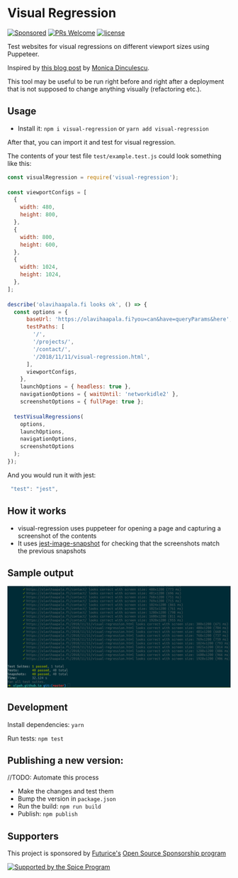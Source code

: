 # Visual Regression

[![Sponsored](https://img.shields.io/badge/chilicorn-sponsored-brightgreen.svg?logo=data%3Aimage%2Fpng%3Bbase64%2CiVBORw0KGgoAAAANSUhEUgAAAA4AAAAPCAMAAADjyg5GAAABqlBMVEUAAAAzmTM3pEn%2FSTGhVSY4ZD43STdOXk5lSGAyhz41iz8xkz2HUCWFFhTFFRUzZDvbIB00Zzoyfj9zlHY0ZzmMfY0ydT0zjj92l3qjeR3dNSkoZp4ykEAzjT8ylUBlgj0yiT0ymECkwKjWqAyjuqcghpUykD%2BUQCKoQyAHb%2BgylkAyl0EynkEzmkA0mUA3mj86oUg7oUo8n0k%2FS%2Bw%2Fo0xBnE5BpU9Br0ZKo1ZLmFZOjEhesGljuzllqW50tH14aS14qm17mX9%2Bx4GAgUCEx02JySqOvpSXvI%2BYvp2orqmpzeGrQh%2Bsr6yssa2ttK6v0bKxMBy01bm4zLu5yry7yb29x77BzMPCxsLEzMXFxsXGx8fI3PLJ08vKysrKy8rL2s3MzczOH8LR0dHW19bX19fZ2dna2trc3Nzd3d3d3t3f39%2FgtZTg4ODi4uLj4%2BPlGxLl5eXm5ubnRzPn5%2Bfo6Ojp6enqfmzq6urr6%2Bvt7e3t7u3uDwvugwbu7u7v6Obv8fDz8%2FP09PT2igP29vb4%2BPj6y376%2Bu%2F7%2Bfv9%2Ff39%2Fv3%2BkAH%2FAwf%2FtwD%2F9wCyh1KfAAAAKXRSTlMABQ4VGykqLjVCTVNgdXuHj5Kaq62vt77ExNPX2%2Bju8vX6%2Bvr7%2FP7%2B%2FiiUMfUAAADTSURBVAjXBcFRTsIwHAfgX%2FtvOyjdYDUsRkFjTIwkPvjiOTyX9%2FAIJt7BF570BopEdHOOstHS%2BX0s439RGwnfuB5gSFOZAgDqjQOBivtGkCc7j%2B2e8XNzefWSu%2BsZUD1QfoTq0y6mZsUSvIkRoGYnHu6Yc63pDCjiSNE2kYLdCUAWVmK4zsxzO%2BQQFxNs5b479NHXopkbWX9U3PAwWAVSY%2FpZf1udQ7rfUpQ1CzurDPpwo16Ff2cMWjuFHX9qCV0Y0Ok4Jvh63IABUNnktl%2B6sgP%2BARIxSrT%2FMhLlAAAAAElFTkSuQmCC)](http://spiceprogram.org/oss-sponsorship)
[![PRs Welcome](https://img.shields.io/badge/PRs-welcome-brightgreen.svg)](https://github.com/olpeh/visual-regression/pulls)
[![license](http://img.shields.io/badge/license-MIT-brightgreen.svg?style=flat)](https://github.com/olpeh/visual-regression/blob/master/LICENSE)

Test websites for visual regressions on different viewport sizes using Puppeteer.

Inspired by [this blog post](https://meowni.ca/posts/2017-puppeteer-tests/) by [Monica Dinculescu](https://github.com/notwaldorf).

This tool may be useful to be run right before and right after a deployment that is not supposed to change anything visually (refactoring etc.).

## Usage

- Install it: `npm i visual-regression` or `yarn add visual-regression`

After that, you can import it and test for visual regression.

The contents of your test file `test/example.test.js` could look something like this:

```javascript
const visualRegression = require('visual-regression');

const viewportConfigs = [
  {
    width: 480,
    height: 800,
  },
  {
    width: 800,
    height: 600,
  },
  {
    width: 1024,
    height: 1024,
  },
];

describe('olavihaapala.fi looks ok', () => {
  const options = {
      baseUrl: 'https://olavihaapala.fi?you=can&have=queryParams&here',
      testPaths: [
        '/',
        '/projects/',
        '/contact/',
        '/2018/11/11/visual-regression.html',
      ],
      viewportConfigs,
    },
    launchOptions = { headless: true },
    navigationOptions = { waitUntil: 'networkidle2' },
    screenshotOptions = { fullPage: true };

  testVisualRegressions(
    options,
    launchOptions,
    navigationOptions,
    screenshotOptions
  );
});
```

And you would run it with jest:

```javascript
 "test": "jest",
```

## How it works

- visual-regression uses puppeteer for opening a page and capturing a screenshot of the contents
- It uses [jest-image-snapshot](https://github.com/americanexpress/jest-image-snapshot) for checking that the screenshots match the previous snapshots

## Sample output

![Sample output](screenshot.png 'Sample output after running')

## Development

Install dependencies: `yarn`

Run tests: `npm test`

## Publishing a new version:

//TODO: Automate this process

- Make the changes and test them
- Bump the version in `package.json`
- Run the build: `npm run build`
- Publish: `npm publish`

## Supporters

This project is sponsored by [Futurice's](https://futurice.com/) [Open Source Sponsorship program](http://spiceprogram.org/oss-sponsorship)

[![Supported by the Spice Program](https://github.com/futurice/spiceprogram/raw/gh-pages/assets/img/logo/chilicorn_with_text-180.png)](https://spiceprogram.org)
